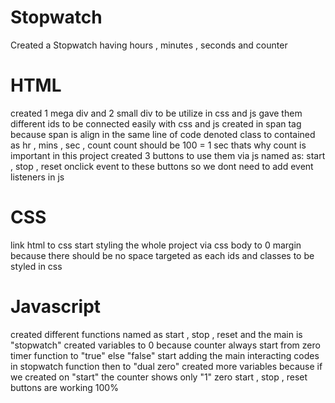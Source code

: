 # Stopwatch
Created a Stopwatch having hours , minutes , seconds and counter
# HTML
created 1 mega div and 2 small div to be utilize in css and js
gave them different ids to be connected easily with css and js
created in span tag because span is align in the same line of code
denoted class to contained as hr , mins , sec , count
count should be 100 = 1 sec thats why count is important in this project
created 3 buttons to use them via js named as: start , stop , reset
onclick event to these buttons so we dont need to add event listeners in js
# CSS
link html to css
start styling the whole project via css
body to 0 margin because there should be no space
targeted as each ids and classes to be styled in css
# Javascript
created different functions named as start , stop , reset and the main is "stopwatch"
created variables to 0 because counter always start from zero
timer function to "true" else "false"
start adding the main interacting codes in stopwatch function
then to "dual zero" created more variables because if we created on "start" the counter shows only "1" zero
start , stop , reset buttons are working 100%
